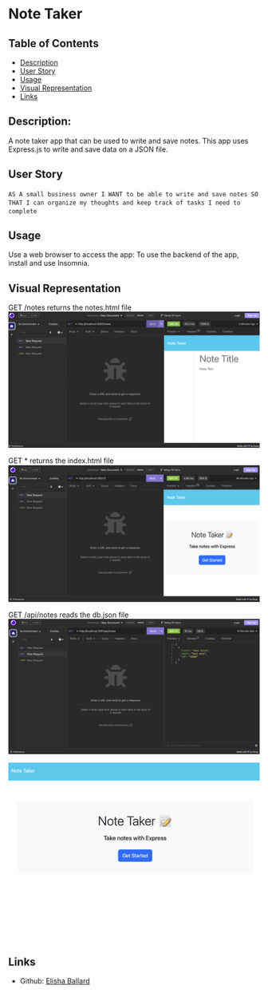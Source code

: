 # Note Taker

## Table of Contents
- [Description](#description)
- [User Story](#user-story)
- [Usage](#usage)
- [Visual Representation](#visual-representation)
- [Links](#links)

## Description:

A note taker app that can be used to write and save notes. This app uses Express.js to write and save data on a JSON file.

## User Story

`AS A small business owner
I WANT to be able to write and save notes
SO THAT I can organize my thoughts and keep track of tasks I need to complete`

## Usage

Use a web browser to access the app:
To use the backend of the app, install and use Insomnia.

## Visual Representation

GET /notes returns the notes.html file
![Alt text](assets/images/Screen%20Shot%202023-04-16%20at%205.49.26%20PM.png)

GET * returns the index.html file
![Alt text](assets/images/Screen%20Shot%202023-04-16%20at%205.42.49%20PM.png)

GET /api/notes reads the db.json file
![Alt text](assets/images/Screen%20Shot%202023-04-16%20at%205.43.32%20PM.png)

![Alt text](assets/images/Screen%20Shot%202023-04-16%20at%206.05.54%20PM.png)

## Links

- Github: [Elisha Ballard](https://github.com/ldom3976)
